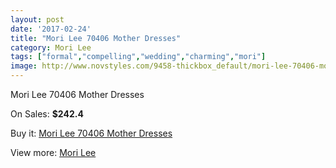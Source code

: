 ```yaml
---
layout: post
date: '2017-02-24'
title: "Mori Lee 70406 Mother Dresses"
category: Mori Lee
tags: ["formal","compelling","wedding","charming","mori"]
image: http://www.novstyles.com/9458-thickbox_default/mori-lee-70406-mother-dresses.jpg
---
```

Mori Lee 70406 Mother Dresses

On Sales: **$242.4**
<a href="https://www.novstyles.com/en/mori-lee/6695-mori-lee-70406-mother-dresses.html"><amp-img layout="responsive" width="600" height="600" src="//www.novstyles.com/9458-thickbox_default/mori-lee-70406-mother-dresses.jpg" alt="Mori Lee 70406 Mother Dresses 0" /></a>

Buy it: [Mori Lee 70406 Mother Dresses](https://www.novstyles.com/en/mori-lee/6695-mori-lee-70406-mother-dresses.html "Mori Lee 70406 Mother Dresses")

View more: [Mori Lee](https://www.novstyles.com/en/47-mori-lee "Mori Lee")